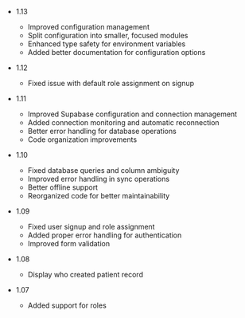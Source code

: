 * 1.13
  * Improved configuration management
  * Split configuration into smaller, focused modules
  * Enhanced type safety for environment variables
  * Added better documentation for configuration options
* 1.12
  * Fixed issue with default role assignment on signup
* 1.11
  * Improved Supabase configuration and connection management
  * Added connection monitoring and automatic reconnection
  * Better error handling for database operations
  * Code organization improvements
* 1.10
  * Fixed database queries and column ambiguity
  * Improved error handling in sync operations
  * Better offline support
  * Reorganized code for better maintainability
* 1.09
  * Fixed user signup and role assignment
  * Added proper error handling for authentication
  * Improved form validation
* 1.08
  * Display who created patient record

* 1.07
  * Added support for roles